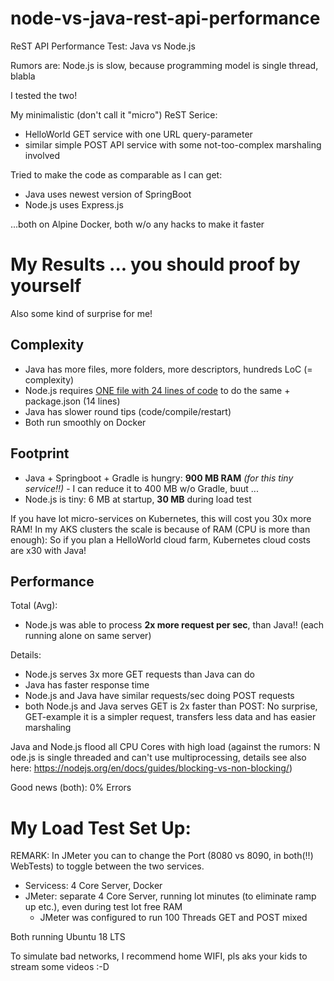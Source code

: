 # node-vs-java-rest-api-performance
ReST API Performance Test: Java vs Node.js

Rumors are: Node.js is slow, because programming model is single thread, blabla

I tested the two!

My minimalistic (don't call it "micro") ReST Serice:
* HelloWorld GET service with one URL query-parameter
* similar simple POST API service with some not-too-complex marshaling involved

Tried to make the code as comparable as I can get:
* Java uses newest version of SpringBoot
* Node.js uses Express.js

...both on Alpine Docker, both w/o any hacks to make it faster

# My Results ... you should proof by yourself

Also some kind of surprise for me!

## Complexity
* Java has more files, more folders, more descriptors, hundreds LoC (= complexity) 
* Node.js requires  [ONE file with 24 lines of code](nodejs/index.js)  to do the same + package.json (14 lines)
* Java has slower round tips (code/compile/restart)
* Both run smoothly on Docker

## Footprint
* Java + Springboot + Gradle is hungry: **900 MB RAM** *(for this tiny service!!)* - 
  I can reduce it to 400 MB w/o Gradle, buut ...
* Node.js is tiny: 6 MB at startup, **30 MB** during load test

If you have lot micro-services on Kubernetes, this will cost you 30x more RAM! 
In my AKS clusters the scale is because of RAM (CPU is more than enough): 
So if you plan a HelloWorld cloud farm, Kubernetes cloud costs are x30 with Java!

## Performance

Total (Avg):
* Node.js was able to process **2x more request per sec**, than Java!!
(each running alone on same server)

Details:
* Node.js serves 3x more GET requests than Java can do
* Java has faster response time
* Node.js and Java have similar requests/sec doing POST requests
* both Node.js and Java serves GET is 2x faster than POST: 
  No surprise, GET-example it is a simpler request, transfers less data and has easier marshaling

Java and Node.js flood all CPU Cores with high load (against the rumors: N
ode.js is single threaded and can't use multiprocessing, details see also here: https://nodejs.org/en/docs/guides/blocking-vs-non-blocking/)

Good news (both): 0% Errors

# My Load Test Set Up:

REMARK: In JMeter you can to change the Port (8080 vs 8090, in both(!!) WebTests) to toggle between the two services.

* Servicess: 4 Core Server, Docker 
* JMeter: separate 4 Core Server, running lot minutes (to eliminate ramp up etc.), even during test lot free RAM
  * JMeter was configured to run 100 Threads GET and POST mixed

Both running Ubuntu 18 LTS

To simulate bad networks, I recommend home WIFI, pls aks your kids to stream some videos :-D